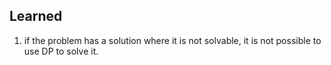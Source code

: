 ## Learned
1. if the problem has a solution where it is not solvable, it is not possible to use DP to solve it.